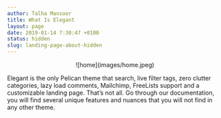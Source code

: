 ```yaml
---
author: Talha Mansoor
title: What Is Elegant
layout: page
date: 2019-01-14 7:30:47 +0100
status: hidden
slug: landing-page-about-hidden
---
```


 <div align=center> ![home](images/home.jpeg) </div>

Elegant is the only Pelican theme that search, live filter tags, zero clutter categories, lazy load comments, Mailchimp, FreeLists support and a customizable landing page. That’s not all. Go through our documentation, you will find several unique features and nuances that you will not find in any other theme.

